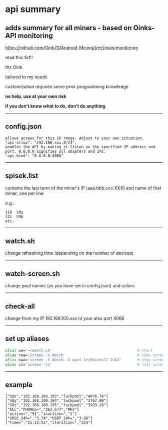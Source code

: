 # api summary
## adds summary for all miners - based on Oinks-API monitoring

https://github.com/Oink70/Android-Mining/tree/main/monitoring

read this firt!!

thx Oink

tailored to my needs

customization requires some prior programming knowledge

**no help, use at your own risk**

**if you don't know what to do, don't do anything**

______________
## config.json

```
allows access for this IP range. Adjust to your own situation.
"api-allow": "192.168.xxx.0/24",
enables the API by making it listen on the specified IP address and port. 0.0.0.0 signifies all adapters and IPs.
"api-bind": "0.0.0.0:4068"
```
______________
## spisek.list

contains the last term of the miner's IP (aaa.bbb.ccc.XXX) and name of that miner, one per line

e.g.:
```
110  S9a
111  S9b
etc.
```
______________
## watch.sh

change refreshing time (depending on the number of devices)

______________
## watch-screen.sh

change pool names (as you have set in config.json) and colors

______________
## check-all

change from my IP 192.168.100.xxx to your also port 4068

______________
## set up aliases
```bash
alias wa='~/watch.sh'                                      # start
alias rwa='screen -x Watch'                                # show screen
alias xwa='screen -S Watch -X quit 1>/dev/null 2>&1'       # stop screen
alias sl='screen -ls'                                      # list screen's
```

______________
## example

```
["S8x","192.168.100.193","luckpool","4076.74"]
["S8y","192.168.100.194","luckpool","3767.80"]
["S8z","192.168.100.195","luckpool","3929.28"]
["ALL","PHONES=","362.677","MHs"]
["active=","91","inactive=","2"]
["VRSC_24h=","3.74","USDT_24h=","3.96"]
["time=","21:12:51","iteration=","324"]
```
